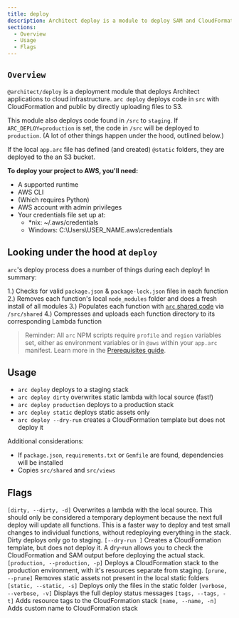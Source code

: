 ```yaml
---
title: deploy
description: Architect deploy is a module to deploy SAM and CloudFormation templates to an AWS account
sections:
  - Overview
  - Usage
  - Flags
---
```


## `Overview`

`@architect/deploy` is a deployment module that deploys Architect applications to cloud infrastructure. `arc deploy` deploys code in `src` with CloudFormation and public by directly uploading files to S3.

This module also deploys code found in `/src` to `staging`. If `ARC_DEPLOY=production` is set, the code in `/src` will be deployed to `production`. (A lot of other things happen under the hood, outlined below.)

If the local `app.arc` file has defined (and created) `@static` folders, they are deployed to the an S3 bucket. 

**To deploy your project to AWS, you'll need:**

- A supported runtime
- AWS CLI
- (Which requires Python)
- AWS account with admin privileges
- Your credentials file set up at:
  - *nix: ~/.aws/credentials
  - Windows: C:\Users\USER_NAME\.aws\credentials

## Looking under the hood at `deploy`

`arc`'s deploy process does a number of things during each deploy! In summary:

1.) Checks for valid `package.json` & `package-lock.json` files in each function
2.) Removes each function's local `node_modules` folder and does a fresh install of all modules
3.) Populates each function with [`arc` shared code](/guides/sharing-common-code) via `/src/shared`
4.) Compresses and uploads each function directory to its corresponding Lambda function

> Reminder: All `arc` NPM scripts require `profile` and `region` variables set, either as  environment variables or in `@aws` within your `app.arc` manifest. Learn more in the [Prerequisites guide](/quickstart).

## Usage

- `arc deploy` deploys to a staging stack
- `arc deploy dirty` overwrites static lambda with local source (fast!)
- `arc deploy production` deploys to a production stack
- `arc deploy static` deploys static assets only
- `arc deploy --dry-run` creates a CloudFormation template but does not deploy it

Additional considerations:

- If `package.json`, `requirements.txt` or `Gemfile` are found, dependencies will be installed
- Copies `src/shared` and `src/views`

## Flags

`[dirty, --dirty, -d]`
Overwrites a lambda with the local source. This should only be considered a temporary deployment because the next full deploy will update all functions. This is a faster way to deploy and test small changes to individual functions, without redeploying everything in the stack. Dirty deploys only go to staging.
`[--dry-run ]`
Creates a CloudFormation template, but does not deploy it. A dry-run allows you to check the CloudFormation and SAM output before deploying the actual stack.
`[production, --production, -p]`
Deploys a CloudFormation stack to the production environment, with it's resources separate from staging.
`[prune, --prune]`
Removes static assets not present in the local static folders
`[static, --static, -s]`
Deploys only the files in the static folder
`[verbose, --verbose, -v]`
Displays the full deploy status messages
`[tags, --tags, -t]`
Adds resource tags to the CloudFormation stack
`[name, --name, -n]`
Adds custom name to CloudFormation stack
